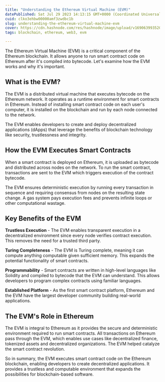 ```yaml
---
title: "Understanding the Ethereum Virtual Machine (EVM)"
datePublished: Sat Jul 29 2023 14:13:15 GMT+0000 (Coordinated Universal Time)
cuid: clko3ehbw00000amf3zwdbc1b
slug: understanding-the-ethereum-virtual-machine-evm
cover: https://cdn.hashnode.com/res/hashnode/image/upload/v1690639935209/e382c690-08b4-4735-b65e-a3bbbacba63d.png
tags: blockchain, ethereum, web3, evm

---
```


The Ethereum Virtual Machine (EVM) is a critical component of the Ethereum blockchain. It allows anyone to run smart contract code on Ethereum after it's compiled into bytecode. Let's examine how the EVM works and why it's important.

## What is the EVM?

The EVM is a distributed virtual machine that executes bytecode on the Ethereum network. It operates as a runtime environment for smart contracts in Ethereum. Instead of installing smart contract code on each user's computer, it is installed on the blockchain and run by each node connected to the network.

The EVM enables developers to create and deploy decentralized applications (dApps) that leverage the benefits of blockchain technology like security, trustlessness and integrity.

## How the EVM Executes Smart Contracts

When a smart contract is deployed on Ethereum, it is uploaded as bytecode and distributed across nodes on the network. To run the smart contract, transactions are sent to the EVM which triggers execution of the contract bytecode.

The EVM ensures deterministic execution by running every transaction in sequence and requiring consensus from nodes on the resulting state change. A gas system pays execution fees and prevents infinite loops or other computational wastage.

## Key Benefits of the EVM

**Trustless Execution** - The EVM enables transparent execution in a decentralized environment since every node verifies contract execution. This removes the need for a trusted third party.

**Turing Completeness** - The EVM is Turing complete, meaning it can compute anything computable given sufficient memory. This expands the potential functionality of smart contracts.

**Programmability** - Smart contracts are written in high-level languages like Solidity and compiled to bytecode that the EVM can understand. This allows developers to program complex contracts using familiar languages.

**Established Platform** - As the first smart contract platform, Ethereum and the EVM have the largest developer community building real-world applications.

## The EVM's Role in Ethereum

The EVM is integral to Ethereum as it provides the secure and deterministic environment required to run smart contracts. All transactions on Ethereum pass through the EVM, which enables use cases like decentralized finance, tokenized assets and decentralized organizations. The EVM helped catalyze the smart contract revolution.

So in summary, the EVM executes smart contract code on the Ethereum blockchain, enabling developers to create decentralized applications. It provides a trustless and computable environment that expands the possibilities for blockchain-based software.